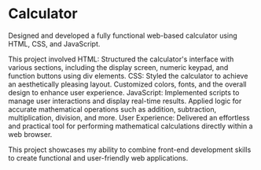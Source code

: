 # Calculator
Designed and developed a fully functional web-based calculator using HTML, CSS, and JavaScript. 

This project involved
HTML: Structured the calculator's interface with various sections, including the display screen, numeric keypad, and function buttons using div elements.
CSS: Styled the calculator to achieve an aesthetically pleasing layout. Customized colors, fonts, and the overall design to enhance user experience.
JavaScript: Implemented scripts to manage user interactions and display real-time results. Applied logic for accurate mathematical operations such as addition, subtraction, multiplication, division, and more.
User Experience: Delivered an effortless and practical tool for performing mathematical calculations directly within a web browser.

This project showcases my ability to combine front-end development skills to create functional and user-friendly web applications.
